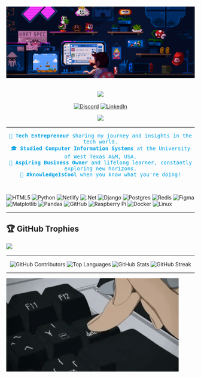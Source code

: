 ![Your Alt Text](assets/header.gif)
<br>
<br>

<p align="center">
    <img src="https://readme-typing-svg.herokuapp.com?font=Fira+Code&color=00A1E4&width=450&height=30&lines=👋+Hi,+I'm+Cesar..;Student;Tech+Entrepreneur;CIS+Graduate;Aspiring+Business+Owner..;Building+For+Small+Businesses..;Let's+Connect+and+Collaborate!&center=true">
</p>
    
<div align="center">
  <!-- Links -->
  <a href="https://discord.gg/EuZWYaKnxm"><img src="https://img.shields.io/badge/Discord-%237289DA.svg?style=for-the-badge&logo=discord&logoColor=white" alt="Discord"></a>
  <a href="https://www.linkedin.com/in/cesar-ortega-9091891b1/"><img src="https://img.shields.io/badge/LinkedIn-%230077B5.svg?style=for-the-badge&logo=linkedin&logoColor=white" alt="LinkedIn"></a>
    
[![](https://visitcount.itsvg.in/api?id=Byte-Repository&icon=0&color=2)](https://visitcount.itsvg.in)
</div>

---

<p style="font-family: 'Fira Code', monospace; text-align: center; color: #00A1E4;">
🚀 <strong>Tech Entrepreneur</strong> sharing my journey and insights in the tech world.<br>  
🎓 <strong>Studied Computer Information Systems</strong> at the University of West Texas A&M, USA.<br>  
💼 <strong>Aspiring Business Owner</strong> and lifelong learner, constantly exploring new horizons.<br>  
🧠 <strong>#knowledgeIsCool</strong> when you know what you're doing!<br>
</p>

<br>

![HTML5](https://img.shields.io/badge/html5-%23E34F26.svg?style=for-the-badge&logo=html5&logoColor=white) 
![Python](https://img.shields.io/badge/python-3670A0?style=for-the-badge&logo=python&logoColor=ffdd54) 
![Netlify](https://img.shields.io/badge/netlify-%23000000.svg?style=for-the-badge&logo=netlify&logoColor=#00C7B7) 
![.Net](https://img.shields.io/badge/.NET-5C2D91?style=for-the-badge&logo=.net&logoColor=white) 
![Django](https://img.shields.io/badge/django-%23092E20.svg?style=for-the-badge&logo=django&logoColor=white) 
![Postgres](https://img.shields.io/badge/postgres-%23316192.svg?style=for-the-badge&logo=postgresql&logoColor=white) 
![Redis](https://img.shields.io/badge/redis-%23DD0031.svg?style=for-the-badge&logo=redis&logoColor=white) 
![Figma](https://img.shields.io/badge/figma-%23F24E1E.svg?style=for-the-badge&logo=figma&logoColor=white) 
![Matplotlib](https://img.shields.io/badge/Matplotlib-%23ffffff.svg?style=for-the-badge&logo=Matplotlib&logoColor=black) 
![Pandas](https://img.shields.io/badge/pandas-%23150458.svg?style=for-the-badge&logo=pandas&logoColor=white) 
![GitHub](https://img.shields.io/badge/github-%23121011.svg?style=for-the-badge&logo=github&logoColor=white) 
![Raspberry Pi](https://img.shields.io/badge/-Raspberry_Pi-C51A4A?style=for-the-badge&logo=Raspberry-Pi) 
![Docker](https://img.shields.io/badge/docker-%230db7ed.svg?style=for-the-badge&logo=docker&logoColor=white) 
![Linux](https://img.shields.io/badge/Linux-FCC624.svg?style=for-the-badge&logo=linux&logoColor=black)

---

## 🏆 GitHub Trophies
![](https://github-profile-trophy.vercel.app/?username=MdnadeemSarwar&theme=radical&no-frame=false&no-bg=true&margin-w=4)
<!--START_SECTION:waka-->

---

<div align="center">
  <img src="https://github-contributor-stats.vercel.app/api?username=Byte-Repository&limit=5&theme=gruvbox&combine_all_yearly_contributions=true&card_width=400&height=200" alt="GitHub Contributors" />
  <img src="https://github-readme-stats.vercel.app/api/top-langs/?username=Byte-Repository&theme=gruvbox&hide_border=false&include_all_commits=false&count_private=false&layout=compact&card_width=325&height=200" alt="Top Languages" />
  <img src="https://github-readme-stats.vercel.app/api?username=Byte-Repository&theme=gruvbox&hide_border=false&include_all_commits=false&count_private=false&card_width=400&height=200" alt="GitHub Stats" />
  <img src="https://github-readme-streak-stats.herokuapp.com/?user=Byte-Repository&theme=gruvbox&hide_border=false&card_width=400&height=200" alt="GitHub Streak" />
</div>

---

![Your Alt Text](assets/footer.gif)
